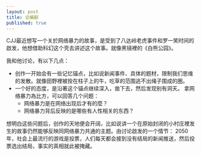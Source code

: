 ```yaml
---
layout: post
title: 论编剧
published: true
---
```


CJJ最近想写一个关於网络暴力的故事，是受到了八达岭老虎事件和罗一笑时间的啟发，他想借助科幻这个壳去讲述这个故事。就像黑镜裡的《白熊公园》。

我和他讨论，有以下几点：


- 创作一开始会有一些记忆锚点，比如说新闻事件、具体的题材，限制我们思维的发散。就像田野裡被拴在柱子上的牛，吃草的范围逃不出绳子围成的圈。 
- 一个好的态度，是沿著这个锚点继续深入，凿下去，然后发现别有洞天。 拿网络暴力為比方，可以回答几个问题：
  - 网络暴力是在网络出现后才有的麼？
  - 网络暴力背后反映的是哪些有人性相关的东西？

想明白这些问题后，创作的天地便会开阔，比如说讲一个在原始封闭的小村庄裡发生的故事仍然能够反映同网络暴力共通的主题。由讨论啟发的一个情节： 2050年，社会上最流行的游戏是投票，人们每天都会接到没有结局的新闻推送，然后投票选出结局，事实的真相就此被掩藏。
